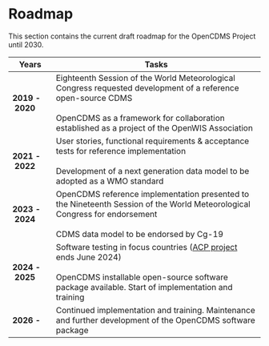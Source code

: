 # Roadmap

This section contains the current draft roadmap for the OpenCDMS Project until 2030.

| **Years**         | **Tasks** |
|------------------|-----------|
| **2019&nbsp;-&nbsp;2020** | Eighteenth Session of the World Meteorological Congress requested development of a reference open-source CDMS</br></br>OpenCDMS as a framework for collaboration established as a project of the OpenWIS Association | 
| **2021&nbsp;-&nbsp;2022**  | User stories, functional requirements & acceptance tests for reference implementation</br></br>Development of a next generation data model to be adopted as a WMO standard|
| **2023&nbsp;-&nbsp;2024**  | OpenCDMS reference implementation presented to the Nineteenth Session of the World Meteorological Congress for endorsement</br></br>CDMS data model to be endorsed by Cg-19 |
| **2024&nbsp;-&nbsp;2025**  | Software testing in focus countries ([ACP project](/about/funding/acp-project) ends June 2024)</br></br>OpenCDMS installable open-source software package available. Start of implementation and training | 
| **2026&nbsp;-**       | Continued implementation and training. Maintenance and further development of the OpenCDMS software package |
